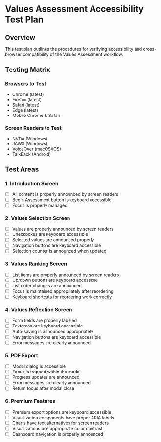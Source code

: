 # Values Assessment Accessibility Test Plan

## Overview
This test plan outlines the procedures for verifying accessibility and cross-browser compatibility of the Values Assessment workflow.

## Testing Matrix

### Browsers to Test
- Chrome (latest)
- Firefox (latest)
- Safari (latest)
- Edge (latest)
- Mobile Chrome & Safari

### Screen Readers to Test
- NVDA (Windows)
- JAWS (Windows)
- VoiceOver (macOS/iOS)
- TalkBack (Android)

## Test Areas

### 1. Introduction Screen
- [ ] All content is properly announced by screen readers
- [ ] Begin Assessment button is keyboard accessible
- [ ] Focus is properly managed

### 2. Values Selection Screen
- [ ] Values are properly announced by screen readers
- [ ] Checkboxes are keyboard accessible
- [ ] Selected values are announced properly
- [ ] Navigation buttons are keyboard accessible
- [ ] Selection counter is announced when updated

### 3. Values Ranking Screen
- [ ] List items are properly announced by screen readers
- [ ] Up/down buttons are keyboard accessible
- [ ] List order changes are announced
- [ ] Focus is maintained appropriately after reordering
- [ ] Keyboard shortcuts for reordering work correctly

### 4. Values Reflection Screen
- [ ] Form fields are properly labeled
- [ ] Textareas are keyboard accessible
- [ ] Auto-saving is announced appropriately
- [ ] Navigation buttons are keyboard accessible
- [ ] Error messages are clearly announced

### 5. PDF Export
- [ ] Modal dialog is accessible
- [ ] Focus is trapped within the modal
- [ ] Progress updates are announced
- [ ] Error messages are clearly announced
- [ ] Return focus after modal close

### 6. Premium Features
- [ ] Premium export options are keyboard accessible
- [ ] Visualization components have proper ARIA labels
- [ ] Charts have text alternatives for screen readers
- [ ] Visualizations use appropriate color contrast
- [ ] Dashboard navigation is properly announced
